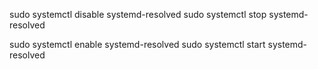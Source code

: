 sudo systemctl disable systemd-resolved
sudo systemctl stop systemd-resolved

sudo systemctl enable systemd-resolved
sudo systemctl start systemd-resolved